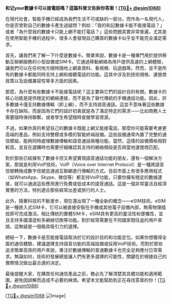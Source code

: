 **和记your數據卡可以接電話嗎？這篇科普文告訴你答案！[[TG💪+ @esim1088](https://t.me/s/esim1088)]**

在現代社會，智能手機已經成為我們生活不可或缺的一部分。而作為一名現代人，你是否曾對自己的數據卡產生過疑問？例如：「我的和記數據卡能不能接電話？」或者「為什麼我的數據卡只能上網不能打電話？」這些問題其實非常普遍，尤其是在使用智能手機的過程中，很多人會發現自己購買的數據卡似乎並不能完全滿足需求。

首先，讓我們來了解一下什麼是數據卡。簡單來說，數據卡是一種專門用於提供移動互聯網服務的小型設備或SIM卡。它通過移動網絡為用戶提供高速的上網體驗，讓我們可以在任何地方隨時隨地上網查資料、看視頻、玩遊戲等。然而，並不是所有的數據卡都能同時支持上網和接聽電話的功能。這其中涉及到技術規格、運營商政策以及設備兼容性等多方面的因素。

那麼，為什麼有些數據卡不能接電話呢？這主要與它們的設計目的有關。數據卡的核心功能是提供穩定的網絡連接，而不是為了替代傳統的手機通話功能。因此，許多數據卡僅支持數據傳輸（即上網），而不支持語音通話。這並不意味著這些數據卡存在缺陷，而是因為它們的設計初衷就是為了滿足特定的需求——比如商務人士需要隨時保持聯繫，或者學生希望隨時查閱學習資源。

不過，如果你真的希望自己的數據卡既能上網又能接電話，那麼你可能需要考慮更高端的產品，例如支持雙模或多模的智能終端設備。這些設備通常內置了完整的通信模組，能夠同時處理數據傳輸和語音通話兩種功能。當然，這樣的設備價格相對較高，並且在選購時也需要仔細確認其支持的網絡頻段是否與當地運營商匹配。

對於那些已經擁有了數據卡但又希望實現語音通話功能的朋友，還有一個解決方案，那就是利用VoIP技術。VoIP（Voice over Internet Protocol）是一種將語音信號轉換成數字信號並通過互聯網進行傳輸的方式。目前市面上有很多應用程式（如WhatsApp、Skype、微信等）都支持VoIP功能，只要你擁有穩定的數據連接，就可以通過這些應用進行免費或低成本的語音通話。這是一個非常靈活且經濟實惠的方法，特別適合那些經常出差或旅行的人士。

此外，隨著科技的不斷進步，現在還出現了一種全新的概念——eSIM技術。eSIM是一種嵌入式SIM卡，它可以被直接安裝在手機或其他電子設備內部，無需物理插拔即可完成激活。相比傳統的實體SIM卡，eSIM具有更高的靈活性和便攜性，並且支持多國漫遊和多網絡切換等功能。對於經常需要在不同國家間往返的用戶來說，這無疑是一個極具吸引力的選擇。

總結一下，數據卡是否能接電話取決於它的設計目的和功能定位。如果你想獲得全面的通信體驗，建議選擇支持語音功能的高端設備或採用VoIP技術。而對於那些追求簡單高效的用戶來說，專注於數據傳輸的普通數據卡也完全足夠應付日常需求。無論如何，技術的發展總是讓人們有更多選擇的可能性，關鍵在於根據自己的實際情況做出最合適的決定。

最後提醒大家，在購買任何通信產品之前，務必先了解清楚其具體功能和適用範圍，避免因誤解而造成不必要的麻煩。希望本文能幫助到正在尋找答案的你！[[TG💪+ @esim1088](https://t.me/s/esim1088)]

[[TG💪+ @esim1088](https://t.me/s/esim1088) ![Image](https://i.postimg.cc/4NQfJmqS/Snipaste-2025-05-13-00-14-12.png)]